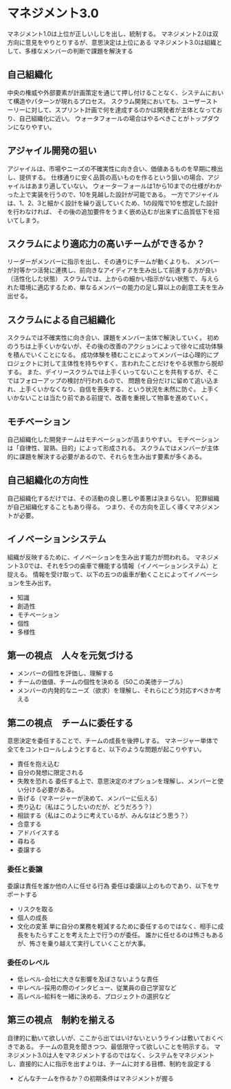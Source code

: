 # マネジメント3.0
マネジメント1.0は上位が正しいしじを出し、統制する。
マネジメント2.0は双方向に意見をやりとりするが、意思決定は上位にある
マネジメント3.0は組織として、多様なメンバーの判断で課題を解決する

## 自己組織化
中央の権威や外部要素が計画策定を通じて押し付けることなく、システムにおいて構造やパターンが現れるプロセス。
スクラム開発においても、ユーザーストーリーに対して、スプリント計画で何を達成するのかは開発者が主体となっており、自己組織化に近い。
ウォータフォールの場合はやるべきことがトップダウンになりやすい。

## アジャイル開発の狙い
アジャイルは、市場やニーズの不確実性に向き合い、価値あるものを早期に検出し、提供する。
仕様通りに安く品質の高いものを作るという狙いの場合、アジャイルはあまり適していない。
ウォーターフォールは1から10までの仕様がわかった上で実装を行うので、10を見越した設計が可能である。
一方でアジャイルは、1、2、3と細かく設計を繰り返していくため、1の段階で10を想定した設計を行わなければ、
その後の追加要件をうまく嵌め込むが出来ずに品質低下を招いてしまう。

## スクラムにより適応力の高いチームができるか？
リーダーがメンバーに指示を出し、その通りにチームが動くよりも、
メンバーが対等かつ活発に連携し、前向きなアイディアを生み出して前進する方が良い（活性化した状態）
スクラムでは、上からの細かい指示がない状態で、与えられた環境に適応するため、単なるメンバーの能力の足し算以上の創意工夫を生み出せる。

## スクラムによる自己組織化
スクラムでは不確実性に向き合い、課題をメンバー主体で解決していく。
初めのうちは上手くいかないが、その後の改善のアクションによって徐々に成功体験を積んでいくことになる。
成功体験を積むことによってメンバーは心理的にプロジェクトに対して主体性を持ちやすく、言われたことだけをやる状態から脱却する。
また、デイリースクラムでは上手くいってないことを共有するが、そこではフォローアップの検討が行われるので、
問題を自分だけに留めて追い込まれ、上手くいかなくなり、自信を喪失する、という状況を未然に防ぐ。
上手くいかないことは当たり前である前提で、改善を重視して物事を進めていく。

## モチベーション
自己組織化した開発チームはモチベーションが高まりやすい。
モチベーションは「自律性、習熟、目的」によって形成される。
スクラムではメンバーが主体的に課題を解決する必要があるので、それらを生み出す要素が多くある。

## 自己組織化の方向性
自己組織化するだけでは、その活動の良し悪しや善悪は決まらない。
犯罪組織が自己組織化することもあり得る。
つまり、その方向を正しく導くマネジメントが必要。

## イノベーションシステム
組織が反映するために、イノベーションを生み出す能力が問われる。
マネジメント3.0では、それを5つの歯車で機能する情報（イノベーションシステム）と捉える。
情報を受け取って、以下の五つの歯車が動くことによってイノベーションを生み出す。  
- 知識
- 創造性
- モチベーション
- 個性
- 多様性

## 第一の視点　人々を元気づける
- メンバーの個性を評価し、理解する
- チームの価値、チームの個性を決める（50この美徳テーブル）
- メンバーの内発的なニーズ（欲求）を理解し、それらにどう対応すべきか考える

## 第二の視点　チームに委任する
意思決定を委任することで、チームの成長を後押しする。
マネージャー単体で全てをコントロールしようとすると、以下のような問題が起こりやすい。
- 責任を抱え込む
- 自分の発想に限定される
- 失敗を恐れる
委任する上で、意思決定のオプションを理解し、メンバーと使い分ける必要がある。
- 告げる（マネージャーが決めて、メンバーに伝える）
- 売り込む（私はこうしたいのだが、どうだろう？）
- 相談する（私はこのように考えているが、みんなはどう思う？）
- 合意する
- アドバイスする
- 尋ねる
- 委譲する

### 委任と委譲
委譲は責任を誰か他の人に任せる行為
委任は委譲以上のものであり、以下をサポートする
- リスクを取る
- 個人の成長
- 文化の変革
単に自分の業務を軽減するために委任するのではなく、相手に成長をもたらすことを考えた上で行うのが委任。
誰かに任せるのは怖さもあるが、怖さを乗り越えて実行していくことが大事。

### 委任のレベル
- 低レベル-会社に大きな影響を及ぼさないような責任
- 中レベル-採用の際のインタビュー、従業員の自己学習など
- 高レベル-給料を一緒に決める、プロジェクトの選択など

## 第三の視点　制約を揃える
自律的に動いて欲しいが、ここから出てはいけないというラインは敷いておくべきである。
チームの意見を聞きつつ、最低限守って欲しいことを明示する。
マネジメント3.0は人をマネジメントするのではなく、システムをマネジメントし、直接的に人に指示を出すよりは、チームに対する目標、制約を設定する
- どんなチームを作るか？の初期条件はマネジメントが握る